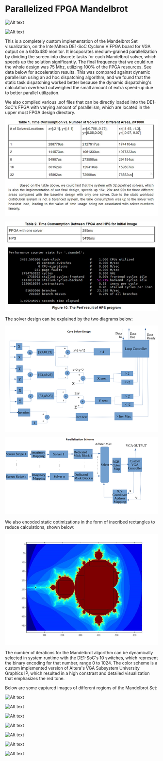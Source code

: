 # Parallelized FPGA Mandelbrot

![Alt text](Images/mandel1.gif?raw=true "Title")

![Alt text](Images/mandel2.gif?raw=true "Title")

This is a completely custom implementation of the Mandelbrot Set visualization, on the Intel/Altera DE1-SoC Cyclone V FPGA board for VGA output on a 640x480 monitor. It incoporates medium-grained parallelization by dividing the screen into discrete tasks for each Mandelbrot solver, which speeds up the solution significantly. The final frequency that we could run the whole design was 75 Mhz, utilizing 100% of the FPGA resources. See data below for acceleration results. This was compared against dynamic parallelism using an ad hoc dispatching algorithm, and we found that the static task dispatching worked better because the dynamic dispatching's calculation overhead outweighed the small amount of extra speed-up due to better parallel utilization.

We also compiled various .sof files that can be directly loaded into the DE1-SoC's FPGA with varying amount of parallelism, which are located in the upper most FPGA design directory.

![Alt text](Images/perf_eval.JPG?raw=true "Title")

![Alt text](Images/vshps.JPG?raw=true "Title")

The solver design can be explained by the two diagrams below:

![Alt text](Images/solver_design.png?raw=true "Title")

![Alt text](Images/parallel_design.png?raw=true "Title")

We also encoded static optimizations in the form of inscribed rectangles to reduce calculations, shown below:

![Alt text](Images/rectangle_optimize.jpg?raw=true "Title")

The number of iterations for the Mandelbrot algorithm can be dynamically selected in system runtime with the DE1-SoC's 10 switches, which represent the binary encoding for that number, range 0 to 1024. The color scheme is a custom implemented version of Altera's VGA Subsystem University Graphics IP, which resulted in a high constrast and detailed visualization that emphasizes the red tone.

Below are some captured images of different regions of the Mandelbrot Set:

![Alt text](Images/render2.jpg?raw=true "Title")

![Alt text](Images/render3.jpg?raw=true "Title")

![Alt text](Images/render4.jpg?raw=true "Title")

![Alt text](Images/render5.jpg?raw=true "Title")

![Alt text](Images/render6.jpg?raw=true "Title")

![Alt text](Images/render1.jpg?raw=true "Title")

![Alt text](Images/render7.jpg?raw=true "Title")
